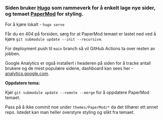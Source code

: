### Siden bruker [Hugo](https://gohugo.io/) som rammeverk for å enkelt lage nye sider, og temaet [PaperMod](https://github.com/adityatelange/hugo-PaperMod/) for styling.

For å kjøre lokalt - ```hugo serve```

Får du en 404 på forsiden, sørg for at PaperMod temaet er lastet ned ved å kjøre `git submodule update --init --recursive`.

For deployment push til `main` branch så vil GitHub Actions ta over resten av jobben.

Google Analytics er også installert i headeren på siden for å tracke antall brukere og de mest populære sidene, dashboard kan sees
her - [analytics.google.com](https://analytics.google.com/analytics/web/#/p406743236/reports/intelligenthome).

**Oppdatere tema:**

Kjør `git submodule update --remote --merge` for å oppdatere PaperMod temaet.

Pass på å ikke commit noe under `themes/PaperMod/*` da det tilhører ett annet repo. Istedet kan man heller overstyre styling og slikt fra temaet.
